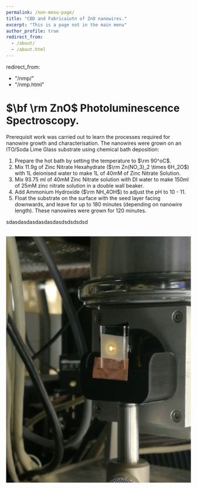 ```yaml
---
permalink: /non-menu-page/
title: "CBD and Fabricaiotn of ZnO nanowires."
excerpt: "This is a page not in the main menu"
author_profile: true
redirect_from: 
  - /about/
  - /about.html
---
```



redirect_from: 
- "/nmp/"
- "/nmp.html"


$\bf \rm ZnO$ Photoluminescence Spectroscopy. 
======

Prerequisit work was carried out to learn the processes required for nanowire growth and characterisation. The nanowires were grown on an ITO/Soda Lime Glass substrate using chemical bath deposition:
1. Prepare the hot bath by setting the temperature to $\rm 90^oC$.
1. Mix 11.9g of Zinc Nitrate Hexahydrate ($\rm Zn(NO_3)_2 \times 6H_2O$) with 1L deionised water to make 1L of 40mM of Zinc Nitrate Solution.
1. Mix 93.75 ml of 40mM Zinc Nitrate solution with DI water to make 150ml of 25mM zinc nitrate solution in a double wall beaker.
1. Add Ammonium Hydroxide ($\rm NH_4OH$) to adjust the pH to 10 - 11. 
1. Float the substrate on the surface with the seed layer facing downwards, and leave for up to 180 minutes (depending on nanowire length). These nanowires were grown for 120 minutes.


sdasdasdasdasdasdasdsdsdsdsd

<br/><img src='/images/IMG_20191129_091748.jpg'>


